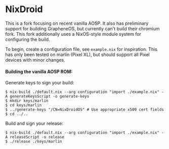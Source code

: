 # NixDroid

This is a fork focusing on recent vanilla AOSP.
It also has preliminary support for building GrapheneOS, but currently can't build their chromium fork.
This fork additionally uses a NixOS-style module system for configuring the build.

To begin, create a configuration file, see `example.nix` for inspiration.
This has only been tested on  marlin (Pixel XL), but should support all Pixel devices with minor changes.

#### Building the vanilla AOSP ROM:

Generate keys to sign your build:

```console
$ nix-build ./default.nix --arg configuration "import ./example.nix" -A generateKeysScript -o generate-keys
$ mkdir keys/marlin
$ cd keys/marlin
$ ../generate-keys "/CN=NixDroidOS" # Use appropriate x509 cert fields
$ cd ../..
```

Build and sign your release:

```console
$ nix-build ./default.nix --arg configuration "import ./example.nix" -A releaseScript -o release
$ ./release ./keys/marlin
```
